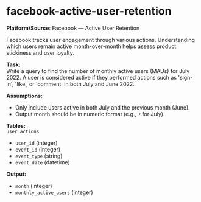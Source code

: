 # facebook-active-user-retention

**Platform/Source**: Facebook — Active User Retention

Facebook tracks user engagement through various actions. Understanding which users remain active month-over-month helps assess product stickiness and user loyalty.

**Task:**  
Write a query to find the number of monthly active users (MAUs) for July 2022. A user is considered active if they performed actions such as 'sign-in', 'like', or 'comment' in both July and June 2022.

**Assumptions:**  
- Only include users active in both July and the previous month (June).
- Output month should be in numeric format (e.g., `7` for July).

**Tables:**  
`user_actions`  
- `user_id` (integer)  
- `event_id` (integer)  
- `event_type` (string)  
- `event_date` (datetime)

**Output:**  
- `month` (integer)  
- `monthly_active_users` (integer)



